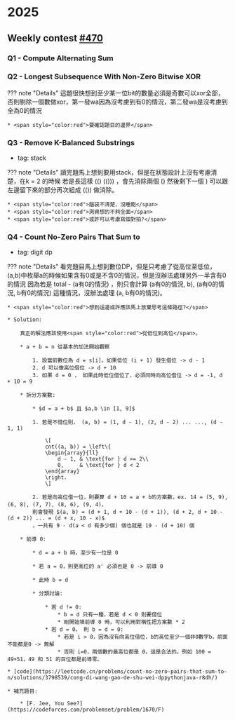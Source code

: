 # 2025

## Weekly contest [#470](https://leetcode.cn/discuss/post/3798458/di-470-chang-zhou-sai-by-leetcode-ne73/)

### Q1 - Compute Alternating Sum

### Q2 - Longest Subsequence With Non-Zero Bitwise XOR

??? note "Details"
    這題很快想到至少某一位bit的數量必須是奇數可以xor全部，否則剔除一個數做xor，第一發wa因為沒考慮到有0的情況，第二發wa是沒考慮到全為0的情況

    * <span style="color:red">要確認題目的邊界</span>

### Q3 - Remove K-Balanced Substrings

* tag: stack

??? note "Details"
    讀完題馬上想到要用stack，但是在狀態設計上沒有考慮清楚，在k = 2 的時候 若是長這樣 (() (())) ，會先消除兩個 () 然後剩下一個 )
    可以跟左邊留下來的部分再次組成 (()) 做消除。

    * <span style="color:red">腦袋不清楚，沒睡飽</span>
    * <span style="color:red">測資想的不夠全面</span>
    * <span style="color:red">或許可以考慮寫個對拍?</span>

### Q4 - Count No-Zero Pairs That Sum to

* tag: digit dp

??? note "Details"
    看完題目馬上想到數位DP，但是只考慮了從高位至低位，(a,b)中枚舉a的時候如果含有0或是不含0的情況，但是沒辦法處理另外一半含有0的情況
    因為若是 total - (a有0的情況) ，則只會計算 (a有0的情況, b), (a有0的情況, b有0的情況) 這種情況，沒辦法處理 (a, b有0的情況)。

    * <span style="color:red">想到這邊或許應該馬上放棄思考這條路徑?</span>

    * Solution:

        真正的解法應該使用<span style="color:red">從低位到高位</span>。

        * a + b = n 從基本的加法開始觀察

            1. 設當前數位為 d = s[i]。如果低位 (i + 1) 發生借位 -> d - 1
            2. d 可以像高位借位 -> d + 10
            3. 如果 d = 0 ， 如果此時低位借位了，必須同時向高位借位 -> d = -1, d + 10 = 9

        * 拆分方案數:
            
            * $d = a + b$ 且 $a,b \in [1, 9]$

            1. 若是不借位則， (a, b) = (1, d - 1), (2, d - 2) ... ..., (d - 1, 1)

                \[
                cnt((a, b)) = \left\{ 
                \begin{array}{ll}
                    d - 1, & \text{for } d >= 2\\
                    0,     & \text{for } d < 2
                \end{array}
                \right.
                \]

            2. 若是向高位借一位，則要算 d + 10 = a + b的方案數，ex. 14 = (5, 9), (6, 8), (7, 7), (8, 6), (9, 4)，
            則會發現 $(a, b) = (d + 1, d + 10 - (d + 1)), (d + 2, d + 10 - (d + 2)) ... = (d + x, 10 - x)$
            ，一共有 9 - d(a < d 有多少個) 個也就是 19 - (d + 10) 個

        * 前導 0:

            * d = a + b 時，至少有一位是 0

            * 若 a = 0，則更高位的 a' 必須也是 0 -> 前導 0

            * 此時 b = d

            * 分類討論:

                * 若 d != 0:
                    * b = d 只有一種，若是 d < 0 則要借位
                    * 剛開始填前導 0 時，可以利用對稱性把方案數 * 2
                * 若 d = 0， 則 b = d = 0:
                    * 若是 i > 0，因為沒有向高位借位，b的高位至少一個非0數字b，前面不能都是0 -> 無解
                    * 否則 i=0，兩個數的最高位都是 0，這是合法的。例如 100 = 49+51，49 和 51 的百位都是前導零。
    
    * [code](https://leetcode.cn/problems/count-no-zero-pairs-that-sum-to-n/solutions/3798539/cong-di-wang-gao-de-shu-wei-dppythonjava-r8dh/)

    * 補充題目:

        * [F. Jee, You See?](https://codeforces.com/problemset/problem/1670/F)
